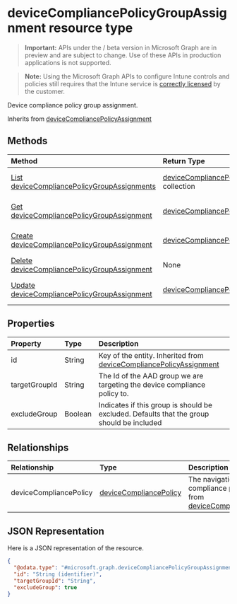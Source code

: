 ﻿# deviceCompliancePolicyGroupAssignment resource type

> **Important:** APIs under the / beta version in Microsoft Graph are in preview and are subject to change. Use of these APIs in production applications is not supported.

> **Note:** Using the Microsoft Graph APIs to configure Intune controls and policies still requires that the Intune service is [correctly licensed](https://go.microsoft.com/fwlink/?linkid=839381) by the customer.

Device compliance policy group assignment.

Inherits from [deviceCompliancePolicyAssignment](../resources/intune_deviceconfig_devicecompliancepolicyassignment.md)

## Methods
|Method|Return Type|Description|
|:---|:---|:---|
|[List deviceCompliancePolicyGroupAssignments](../api/intune_deviceconfig_devicecompliancepolicygroupassignment_list.md)|[deviceCompliancePolicyGroupAssignment](../resources/intune_deviceconfig_devicecompliancepolicygroupassignment.md) collection|List properties and relationships of the [deviceCompliancePolicyGroupAssignment](../resources/intune_deviceconfig_devicecompliancepolicygroupassignment.md) objects.|
|[Get deviceCompliancePolicyGroupAssignment](../api/intune_deviceconfig_devicecompliancepolicygroupassignment_get.md)|[deviceCompliancePolicyGroupAssignment](../resources/intune_deviceconfig_devicecompliancepolicygroupassignment.md)|Read properties and relationships of the [deviceCompliancePolicyGroupAssignment](../resources/intune_deviceconfig_devicecompliancepolicygroupassignment.md) object.|
|[Create deviceCompliancePolicyGroupAssignment](../api/intune_deviceconfig_devicecompliancepolicygroupassignment_create.md)|[deviceCompliancePolicyGroupAssignment](../resources/intune_deviceconfig_devicecompliancepolicygroupassignment.md)|Create a new [deviceCompliancePolicyGroupAssignment](../resources/intune_deviceconfig_devicecompliancepolicygroupassignment.md) object.|
|[Delete deviceCompliancePolicyGroupAssignment](../api/intune_deviceconfig_devicecompliancepolicygroupassignment_delete.md)|None|Deletes a [deviceCompliancePolicyGroupAssignment](../resources/intune_deviceconfig_devicecompliancepolicygroupassignment.md).|
|[Update deviceCompliancePolicyGroupAssignment](../api/intune_deviceconfig_devicecompliancepolicygroupassignment_update.md)|[deviceCompliancePolicyGroupAssignment](../resources/intune_deviceconfig_devicecompliancepolicygroupassignment.md)|Update the properties of a [deviceCompliancePolicyGroupAssignment](../resources/intune_deviceconfig_devicecompliancepolicygroupassignment.md) object.|

## Properties
|Property|Type|Description|
|:---|:---|:---|
|id|String|Key of the entity. Inherited from [deviceCompliancePolicyAssignment](../resources/intune_deviceconfig_devicecompliancepolicyassignment.md)|
|targetGroupId|String|The Id of the AAD group we are targeting the device compliance policy to.|
|excludeGroup|Boolean|Indicates if this group is should be excluded. Defaults that the group should be included|

## Relationships
|Relationship|Type|Description|
|:---|:---|:---|
|deviceCompliancePolicy|[deviceCompliancePolicy](../resources/intune_deviceconfig_devicecompliancepolicy.md)|The navigation link to the  device compliance polic targeted. Inherited from [deviceCompliancePolicyAssignment](../resources/intune_deviceconfig_devicecompliancepolicyassignment.md)|

## JSON Representation
Here is a JSON representation of the resource.
<!-- {
  "blockType": "resource",
  "keyProperty": "id",
  "@odata.type": "microsoft.graph.deviceCompliancePolicyGroupAssignment"
}
-->
``` json
{
  "@odata.type": "#microsoft.graph.deviceCompliancePolicyGroupAssignment",
  "id": "String (identifier)",
  "targetGroupId": "String",
  "excludeGroup": true
}
```



